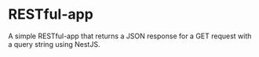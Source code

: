 # RESTful-app

A simple RESTful-app that returns a JSON response for a GET request with a query string using NestJS.